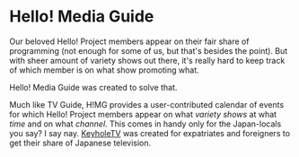 # Hello! Media Guide

Our beloved Hello! Project members appear on their fair share of programming (not enough for some of us, but that's besides the point). But with sheer amount of variety shows out there, it's really hard to keep track of which member is on what show promoting what.

Hello! Media Guide was created to solve that.

Much like TV Guide, H!MG provides a user-contributed calendar of events for which Hello! Project members appear on what _variety shows_ at what _time_ and on what _channel_. This comes in handy only for the Japan-locals you say? I say nay. [KeyholeTV](http://www.v2p.jp/video/) was created for expatriates and foreigners to get their share of Japanese television.